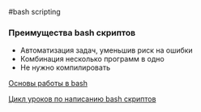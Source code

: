 #bash scripting

### Преимущества bash скриптов
- Автоматизация задач, уменьшив риск на ошибки
- Комбинация несколько программ в одно
- Не нужно компилировать



[Основы работы в bash](https://www.youtube.com/watch?v=HwhMyGUGxZ0&list=PLLyG9JTjVd9VTEKisukGLJhl8H2YeIN09)

[Цикл уроков по написанию bash скриптов](https://www.youtube.com/watch?v=PpmyVXCdiDY)